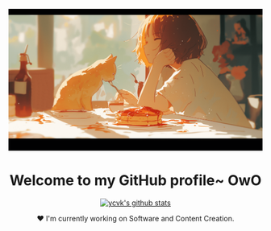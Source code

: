 <p align="center">
  <a href="https://github.com/ycvk"><img src="朝光猫少女.png" alt="Banner"></a>
</p>

<h1 align="center">Welcome to my GitHub profile~ OwO</h1>

<p align="center">
  <a href="https://github.com/ycvk"><img src="https://github-readme-stats-one-liard-37.vercel.app/api?username=ycvk&count_private=true&hide_border=true&show_icons=true&theme=ambient_gradient&hide=contribs,issues" alt="ycvk's github stats"></a>
</p>

<p align="center">❤ I'm currently working on Software and Content Creation.</p>
